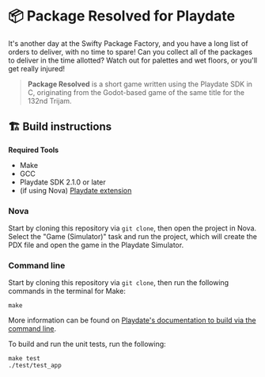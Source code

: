 # 📦 Package Resolved for Playdate

It's another day at the Swifty Package Factory, and you have a long list
of orders to deliver, with no time to spare! Can you collect all of the
packages to deliver in the time allotted? Watch out for palettes and wet
floors, or you'll get really injured!

> **Package Resolved** is a short game written using the Playdate SDK in
> C, originating from the Godot-based game of the same title for the 132nd
> Trijam.

## 🏗️ Build instructions

**Required Tools**
- Make
- GCC
- Playdate SDK 2.1.0 or later
- (if using Nova) [Playdate extension][nova-ext]

[nova-ext]: nova://extension/?id=com.panic.Playdate&name=Playdate

### Nova

Start by cloning this repository via `git clone`, then open the project in
Nova. Select the "Game (Simulator)" task and run the project, which will
create the PDX file and open the game in the Playdate Simulator.

### Command line 

Start by cloning this repository via `git clone`, then run the following
commands in the terminal for Make:

```
make
```

More information can be found on [Playdate's documentation to build via the command line][pdbuild].

[pdbuild]: https://sdk.play.date/inside-playdate-with-c/#_make

To build and run the unit tests, run the following:

```
make test
./test/test_app
```